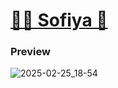 [🌸🐳 Sofiya 👋](https://kennel-linux.github.io)
================================

### Preview

![2025-02-25_18-54](https://github.com/user-attachments/assets/f6c43ec5-f0f9-4aa8-b12b-5095cb3ec5d1)


